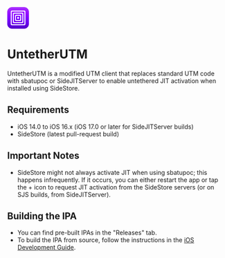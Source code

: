 <img src="./appicon.png" alt="Whitelist Icon" width="50" height="50">

# UntetherUTM

UntetherUTM is a modified UTM client that replaces standard UTM code with sbatupoc or SideJITServer to enable untethered JIT activation when installed using SideStore.

## Requirements

- iOS 14.0 to iOS 16.x (iOS 17.0 or later for SideJITServer builds)
- SideStore (latest pull-request build)

## Important Notes

- SideStore might not always activate JIT when using sbatupoc; this happens infrequently. If it occurs, you can either restart the app or tap the + icon to request JIT activation from the SideStore servers (or on SJS builds, from SideJITServer).

## Building the IPA

- You can find pre-built IPAs in the "Releases" tab.
- To build the IPA from source, follow the instructions in the [iOS Development Guide](Documentation/iOSDevelopment.md).
